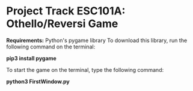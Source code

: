 # Project Track ESC101A: Othello/Reversi Game
<b>Requirements:</b> Python's pygame library
To download this library, run the following command on the terminal:
<p><b>pip3 install pygame</b>
<p>To start the game on the terminal, type the following command:
<p><b>python3 FirstWindow.py</b> 
